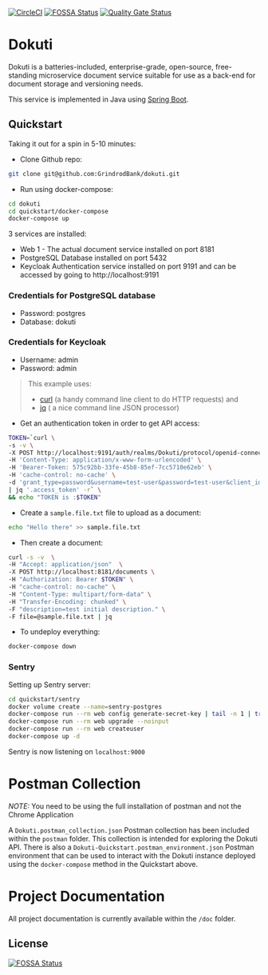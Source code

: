 [![CircleCI](https://circleci.com/gh/GrindrodBank/dokuti.svg?style=svg)](https://circleci.com/gh/GrindrodBank/dokuti)
[![FOSSA Status](https://app.fossa.com/api/projects/git%2Bgithub.com%2FGrindrodBank%2Fdokuti.svg?type=shield)](https://app.fossa.com/projects/git%2Bgithub.com%2FGrindrodBank%2Fdokuti?ref=badge_shield)
[![Quality Gate Status](https://sonarcloud.io/api/project_badges/measure?project=GrindrodBank_dokuti&metric=alert_status)](https://sonarcloud.io/dashboard?id=GrindrodBank_dokuti)

# Dokuti

Dokuti is a batteries-included, enterprise-grade, open-source, free-standing microservice document service suitable for use as a back-end for document storage and versioning needs.

This service is implemented in Java using [Spring Boot](https://spring.io/projects/spring-boot).

## Quickstart

Taking it out for a spin in 5-10 minutes:

* Clone Github repo:
```bash
git clone git@github.com:GrindrodBank/dokuti.git
```

* Run using docker-compose:
```bash
cd dokuti
cd quickstart/docker-compose
docker-compose up
```

3 services are installed:
* Web 1 - The actual document service installed on port 8181
* PostgreSQL Database installed on port 5432
* Keycloak Authentication service installed on port 9191 and can be accessed by going to http://localhost:9191

### Credentials for PostgreSQL database
* Password: postgres
* Database: dokuti

### Credentials for Keycloak
* Username: admin
* Password: admin

> This example uses:
> * [curl](https://github.com/curl/curl) (a handy command line client to do HTTP requests) and 
> * [jq](https://stedolan.github.io/jq/) ( a nice command line JSON processor)

* Get an authentication token in order to get API access:

```bash
TOKEN=`curl \
-s -v \
-X POST http://localhost:9191/auth/realms/Dokuti/protocol/openid-connect/token \
-H 'Content-Type: application/x-www-form-urlencoded' \
-H 'Bearer-Token: 575c92bb-33fe-45b8-85ef-7cc5710e62eb' \
-H 'cache-control: no-cache' \
-d 'grant_type=password&username=test-user&password=test-user&client_id=dokuti&client_secret=ee5c1c57-bf2f-43e6-9025-49344113c88d' \
| jq '.access_token' -r` \
&& echo "TOKEN is :$TOKEN"
```

* Create a `sample.file.txt` file to upload as a document:

```bash
echo "Hello there" >> sample.file.txt
```

* Then create a document:
```bash
curl -s -v  \
-H "Accept: application/json"  \
-X POST http://localhost:8181/documents \
-H "Authorization: Bearer $TOKEN" \
-H "cache-control: no-cache" \
-H "Content-Type: multipart/form-data" \
-H "Transfer-Encoding: chunked" \
-F "description=test initial description." \
-F file=@sample.file.txt | jq
```

* To undeploy everything:

```bash
docker-compose down
```

### Sentry

Setting up Sentry server:

```bash
cd quickstart/sentry
docker volume create --name=sentry-postgres
docker-compose run --rm web config generate-secret-key | tail -n 1 | tr -d '\r\n' | awk '{print "SENTRY_SECRET_KEY="$1}' > .env
docker-compose run --rm web upgrade --noinput
docker-compose run --rm web createuser
docker-compose up -d
```

Sentry is now listening on `localhost:9000`

# Postman Collection

*NOTE:* You need to be using the full installation of postman and not the Chrome Application  

A `Dokuti.postman_collection.json` Postman collection has been included within the `postman` folder. This collection is intended for exploring the Dokuti API. There is also a `Dokuti-Quickstart.postman_environment.json` Postman environment that can be used to interact with the
Dokuti instance deployed using the `docker-compose` method in the Quickstart above.

# Project Documentation

All project documentation is currently available within the `/doc` folder.

## License
[![FOSSA Status](https://app.fossa.io/api/projects/git%2Bgithub.com%2FGrindrodBank%2Fdokuti.svg?type=large)](https://app.fossa.io/projects/git%2Bgithub.com%2FGrindrodBank%2Fdokuti?ref=badge_large)

